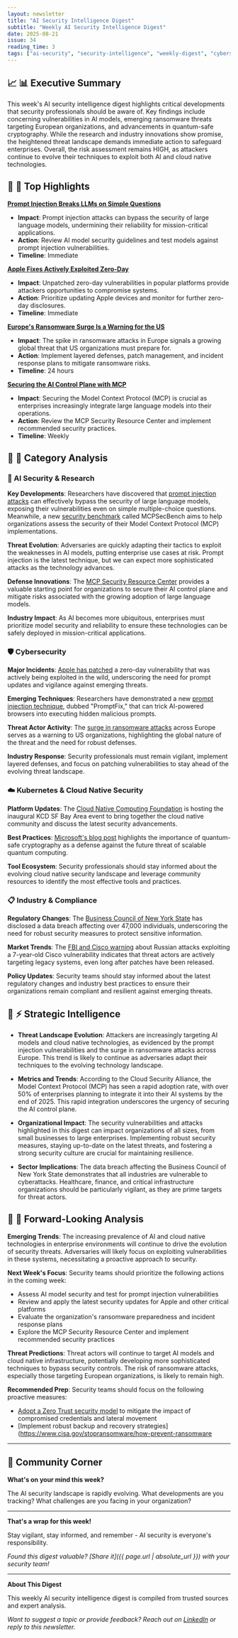 ```yaml
---
layout: newsletter
title: "AI Security Intelligence Digest"
subtitle: "Weekly AI Security Intelligence Digest"
date: 2025-08-21
issue: 34
reading_time: 3
tags: ["ai-security", "security-intelligence", "weekly-digest", "cybersecurity"]
---
```


## 📈 📊 Executive Summary

This week's AI security intelligence digest highlights critical developments that security professionals should be aware of. Key findings include concerning vulnerabilities in AI models, emerging ransomware threats targeting European organizations, and advancements in quantum-safe cryptography. While the research and industry innovations show promise, the heightened threat landscape demands immediate action to safeguard enterprises. Overall, the risk assessment remains HIGH, as attackers continue to evolve their techniques to exploit both AI and cloud native technologies.

## 📰 🎯 Top Highlights

**[Prompt Injection Breaks LLMs on Simple Questions](https://arxiv.org/abs/2508.13214)**
- **Impact**: Prompt injection attacks can bypass the security of large language models, undermining their reliability for mission-critical applications.
- **Action**: Review AI model security guidelines and test models against prompt injection vulnerabilities.
- **Timeline**: Immediate

**[Apple Fixes Actively Exploited Zero-Day](https://www.bleepingcomputer.com/news/apple/apple-emergency-updates-fix-new-actively-exploited-zero-day/)**
- **Impact**: Unpatched zero-day vulnerabilities in popular platforms provide attackers opportunities to compromise systems.
- **Action**: Prioritize updating Apple devices and monitor for further zero-day disclosures.
- **Timeline**: Immediate

**[Europe's Ransomware Surge Is a Warning for the US](https://www.darkreading.com/threat-intelligence/europes-ransomware-surge-warning-shot)**
- **Impact**: The spike in ransomware attacks in Europe signals a growing global threat that US organizations must prepare for.
- **Action**: Implement layered defenses, patch management, and incident response plans to mitigate ransomware risks.
- **Timeline**: 24 hours

**[Securing the AI Control Plane with MCP](https://cloudsecurityalliance.org/articles/securing-the-agentic-ai-control-plane-announcing-the-mcp-security-resource-center)**
- **Impact**: Securing the Model Context Protocol (MCP) is crucial as enterprises increasingly integrate large language models into their operations.
- **Action**: Review the MCP Security Resource Center and implement recommended security practices.
- **Timeline**: Weekly

## 📰 📂 Category Analysis

### 🤖 AI Security & Research
**Key Developments**:
Researchers have discovered that [prompt injection attacks](https://arxiv.org/abs/2508.13214) can effectively bypass the security of large language models, exposing their vulnerabilities even on simple multiple-choice questions. Meanwhile, a new [security benchmark](https://arxiv.org/abs/2508.13220) called MCPSecBench aims to help organizations assess the security of their Model Context Protocol (MCP) implementations.

**Threat Evolution**: Adversaries are quickly adapting their tactics to exploit the weaknesses in AI models, putting enterprise use cases at risk. Prompt injection is the latest technique, but we can expect more sophisticated attacks as the technology advances.

**Defense Innovations**: The [MCP Security Resource Center](https://cloudsecurityalliance.org/articles/securing-the-agentic-ai-control-plane-announcing-the-mcp-security-resource-center) provides a valuable starting point for organizations to secure their AI control plane and mitigate risks associated with the growing adoption of large language models.

**Industry Impact**: As AI becomes more ubiquitous, enterprises must prioritize model security and reliability to ensure these technologies can be safely deployed in mission-critical applications.

### 🛡️ Cybersecurity
**Major Incidents**: [Apple has patched](https://www.bleepingcomputer.com/news/apple/apple-emergency-updates-fix-new-actively-exploited-zero-day/) a zero-day vulnerability that was actively being exploited in the wild, underscoring the need for prompt updates and vigilance against emerging threats.

**Emerging Techniques**: Researchers have demonstrated a new [prompt injection technique](https://thehackernews.com/2025/08/experts-find-ai-browsers-can-be-tricked.html), dubbed "PromptFix," that can trick AI-powered browsers into executing hidden malicious prompts.

**Threat Actor Activity**: The [surge in ransomware attacks](https://www.darkreading.com/threat-intelligence/europes-ransomware-surge-warning-shot) across Europe serves as a warning to US organizations, highlighting the global nature of the threat and the need for robust defenses.

**Industry Response**: Security professionals must remain vigilant, implement layered defenses, and focus on patching vulnerabilities to stay ahead of the evolving threat landscape.

### ☁️ Kubernetes & Cloud Native Security
**Platform Updates**: The [Cloud Native Computing Foundation](https://www.cncf.io/blog/2025/08/20/uniting-the-cloud-native-community-at-the-inaugural-kcd-sf-bay-area/) is hosting the inaugural KCD SF Bay Area event to bring together the cloud native community and discuss the latest security advancements.

**Best Practices**: [Microsoft's blog post](https://www.microsoft.com/en-us/security/blog/2025/08/20/quantum-safe-security-progress-towards-next-generation-cryptography/) highlights the importance of quantum-safe cryptography as a defense against the future threat of scalable quantum computing.

**Tool Ecosystem**: Security professionals should stay informed about the evolving cloud native security landscape and leverage community resources to identify the most effective tools and practices.

### 📋 Industry & Compliance
**Regulatory Changes**: The [Business Council of New York State](https://www.bleepingcomputer.com/news/security/business-council-of-new-york-state-discloses-data-breach-affecting-47-000-people/) has disclosed a data breach affecting over 47,000 individuals, underscoring the need for robust security measures to protect sensitive information.

**Market Trends**: The [FBI and Cisco warning](https://www.darkreading.com/cyberattacks-data-breaches/fbi-cisco-warn-russian-attacks-7-year-old-flaw) about Russian attacks exploiting a 7-year-old Cisco vulnerability indicates that threat actors are actively targeting legacy systems, even long after patches have been released.

**Policy Updates**: Security teams should stay informed about the latest regulatory changes and industry best practices to ensure their organizations remain compliant and resilient against emerging threats.

## 🧠 ⚡ Strategic Intelligence

- **Threat Landscape Evolution**: Attackers are increasingly targeting AI models and cloud native technologies, as evidenced by the prompt injection vulnerabilities and the surge in ransomware attacks across Europe. This trend is likely to continue as adversaries adapt their techniques to the evolving technology landscape.

- **Metrics and Trends**: According to the Cloud Security Alliance, the Model Context Protocol (MCP) has seen a rapid adoption rate, with over 50% of enterprises planning to integrate it into their AI systems by the end of 2025. This rapid integration underscores the urgency of securing the AI control plane.

- **Organizational Impact**: The security vulnerabilities and attacks highlighted in this digest can impact organizations of all sizes, from small businesses to large enterprises. Implementing robust security measures, staying up-to-date on the latest threats, and fostering a strong security culture are crucial for maintaining resilience.

- **Sector Implications**: The data breach affecting the Business Council of New York State demonstrates that all industries are vulnerable to cyberattacks. Healthcare, finance, and critical infrastructure organizations should be particularly vigilant, as they are prime targets for threat actors.

## 📰 🔮 Forward-Looking Analysis

**Emerging Trends**: The increasing prevalence of AI and cloud native technologies in enterprise environments will continue to drive the evolution of security threats. Adversaries will likely focus on exploiting vulnerabilities in these systems, necessitating a proactive approach to security.

**Next Week's Focus**: Security teams should prioritize the following actions in the coming week:
- Assess AI model security and test for prompt injection vulnerabilities
- Review and apply the latest security updates for Apple and other critical platforms
- Evaluate the organization's ransomware preparedness and incident response plans
- Explore the MCP Security Resource Center and implement recommended security practices

**Threat Predictions**: Threat actors will continue to target AI models and cloud native infrastructure, potentially developing more sophisticated techniques to bypass security controls. The risk of ransomware attacks, especially those targeting European organizations, is likely to remain high.

**Recommended Prep**: Security teams should focus on the following proactive measures:
- [Adopt a Zero Trust security model](https://www.microsoft.com/en-us/security/business/zero-trust) to mitigate the impact of compromised credentials and lateral movement
- [Implement robust backup and recovery strategies](https://www.cisa.gov/stopransomware/how-prevent-ransomware

---

## 💬 Community Corner

**What's on your mind this week?** 

The AI security landscape is rapidly evolving. What developments are you tracking? What challenges are you facing in your organization?

---

**That's a wrap for this week!**

Stay vigilant, stay informed, and remember - AI security is everyone's responsibility.

*Found this digest valuable? [Share it]({{ page.url | absolute_url }}) with your security team!*

---

**About This Digest**

This weekly AI security intelligence digest is compiled from trusted sources and expert analysis. 

*Want to suggest a topic or provide feedback? Reach out on [LinkedIn](https://linkedin.com/in/aminraji) or reply to this newsletter.*